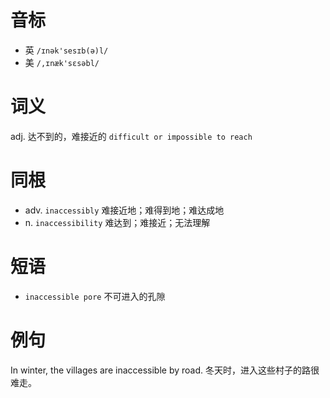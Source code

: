 # 音标

- 英 `/ɪnək'sesɪb(ə)l/`
- 美 `/,ɪnæk'sɛsəbl/`

# 词义

adj. 达不到的，难接近的
`difficult or impossible to reach`

# 同根

- adv. `inaccessibly` 难接近地；难得到地；难达成地
- n. `inaccessibility` 难达到；难接近；无法理解

# 短语

- `inaccessible pore` 不可进入的孔隙

# 例句

In winter, the villages are inaccessible by road.
冬天时，进入这些村子的路很难走。


